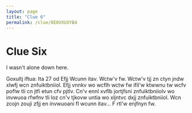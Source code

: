 ```yaml
---
layout: page
title: "Clue 6"
permalink: /clue/8E0VXUXYB4
---
```


# Clue Six

I wasn't alone down here.

Goxultj iftua: Ita 27 od Efjj
  Wcunn itav. Wctw'v fw. Wctw'v tjj zn ctyn jndw xlwfj wcn znfuiktbniiol. Efjj vnnkv wo wcflh wctw fw ifil'w ktwwnu tw wcfv poflw tli cn jtfi etun cfv pjtlv. Cn'v ennl xvflb jortjfsni znfuiktbniiolv wo invwuoa rfwfnv tli loz cn'v tjkovw untia wo xljntvc dxjj znfuiktbniiol. Wcn zcojn zouji zfjj en invwuoani fl wcunn itav... F rtl'w enjfnyn fw.